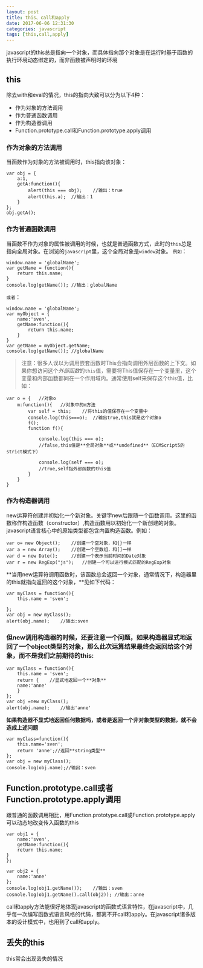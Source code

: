 ```yaml
---
layout: post
title: this、call和apply
date: 2017-06-06 12:31:30
categories: javascript
tags: [this,call,apply]
---
```


javascript的this总是指向一个对象，而具体指向那个对象是在运行时基于函数的执行环境动态绑定的，而非函数被声明时的环境
## this
除去with和eval的情况，this的指向大致可以分为以下4种：
- 作为对象的方法调用
- 作为普通函数调用
- 作为构造器调用
- Function.prototype.call和Function.prototype.apply调用

### 作为对象的方法调用

当函数作为对象的方法被调用时，this指向该对象：
```
var obj = {
	a:1,
	getA:function(){
		alert(this === obj);	//输出：true 
		alert(this.a); 	//输出：1
	}
};
obj.getA();
```
### 作为普通函数调用
当函数不作为对象的属性被调用的时候，也就是普通函数方式，此时的`this`总是指向全局对象。在浏览的`javascript`里，这个全局对象是`window`对象。
`例如`：
```
window.name = 'globalName';
var getName = function(){
	return this.name;
}
console.log(getName());	//输出：globalName
```


`或者`：
```
window.name = 'globalName';
var myObject = {
	name:'sven',
	getName:function(){
		return this.name;
	}
}
var getName = myObject.getName;
console.log(getName());	//globalName
```
>注意：很多人误以为调用嵌套函数时This会指向调用外层函数的上下文。如果你想访问这个*外部函数*的`this`值，需要将This值保存在一个变量里，这个变量和内部函数都同在一个作用域内。通常使用self来保存这个this值，比如：

	var o = {	//对象o
		m:function(){	//对象中的m方法
			var self = this;	//将this的值保存在一个变量中
			console.log(this===o);	//输出true,this就是这个对象o
			f();
			function f(){

				console.log(this === o);	
				//false,this值是**全局对象**或**undefined**（ECMScript5的strict模式下）

				console.log(self === o);	
				//true,self指外部函数的this值
			}
		}
	}

### 作为构造器调用



new运算符创建并初始化一个新对象。关键字new后跟随一个函数调用。这里的函数称作构造函数（constructor）,构造函数用以初始化一个新创建的对象。javascript语言核心中的原始类型都包含内置构造函数。例如：

```
var o= new Object();	//创建一个空对象，和{}一样
var a = new Array();	//创建一个空数组，和[]一样
var d = new Date();		//创建一个表示当前时间的Date对象
var r = new RegExp("js");	//创建一个可以进行模式匹配的RegExp对象
```

**当用new运算符调用函数时，该函数总会返回一个对象，通常情况下，构造器里的this就指向返回的这个对象，**见如下代码：

```
var myClass = function(){
	this.name = 'sven';

};
var obj = new myClass();
alert(obj.name);	//输出:sven
```

### 但new调用构造器的时候，还要注意一个问题，如果构造器**显式地**返回了一个object类型的对象，那么此次运算结果最终会返回给这个对象，而不是我们之前期待的this:

```
var myClass = function(){
	this.name = 'sven';
	return {	//显式地返回一个**对象**
	name:'anne'	
	}
};
var obj =new myClass();
alert(obj.name);	//输出'anne'
```

**如果构造器不显式地返回任何数据吗，或者是返回一个非对象类型的数据，就不会造成上述问题**


```
var myClass=function(){
	this.name='sven';
	return 'anne';//返回**string类型**
};
var obj = new myClass();
console.log(obj.name);//输出：sven
```

## Function.prototype.call或者Function.prototype.apply调用
跟普通的函数调用相比，用Function.prototype.call或Function.prototype.apply可以动态地改变传入函数的this


```
var obj1 = {
	name:'sven',
	getName:function(){
	return this.name;
}
};

var obj2 = {
	name:'anne'
};
console.log(obj1.getName());	//输出：sven
cosnole.log(obj1.getName().call(obj2));	//输出：anne
```
call和apply方法能很好地体现javascript的函数式语言特性，在javascript中，几乎每一次编写函数式语言风格的代码，都离不开call和apply。在javascript诸多版本的设计模式中，也用到了call和apply。
## 丢失的this
this常会出现丢失的情况

